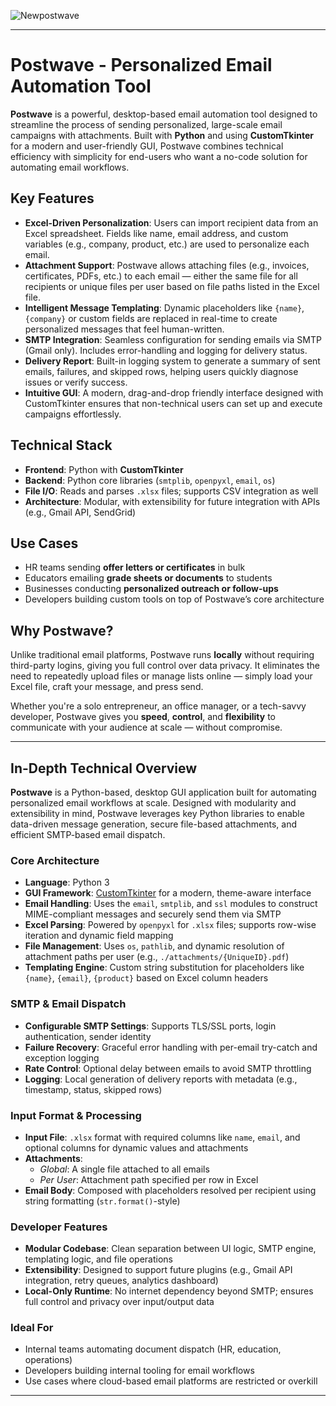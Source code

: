 ![Newpostwave](https://github.com/user-attachments/assets/626a5840-64b2-4d94-89ff-e09acc6f1263)

---

# Postwave - Personalized Email Automation Tool

**Postwave** is a powerful, desktop-based email automation tool designed to streamline the process of sending personalized, large-scale email campaigns with attachments. Built with **Python** and using **CustomTkinter** for a modern and user-friendly GUI, Postwave combines technical efficiency with simplicity for end-users who want a no-code solution for automating email workflows.

## Key Features

- **Excel-Driven Personalization**: Users can import recipient data from an Excel spreadsheet. Fields like name, email address, and custom variables (e.g., company, product, etc.) are used to personalize each email.  
- **Attachment Support**: Postwave allows attaching files (e.g., invoices, certificates, PDFs, etc.) to each email — either the same file for all recipients or unique files per user based on file paths listed in the Excel file.  
- **Intelligent Message Templating**: Dynamic placeholders like `{name}`, `{company}` or custom fields are replaced in real-time to create personalized messages that feel human-written.  
- **SMTP Integration**: Seamless configuration for sending emails via SMTP (Gmail only). Includes error-handling and logging for delivery status.  
- **Delivery Report**: Built-in logging system to generate a summary of sent emails, failures, and skipped rows, helping users quickly diagnose issues or verify success.  
- **Intuitive GUI**: A modern, drag-and-drop friendly interface designed with CustomTkinter ensures that non-technical users can set up and execute campaigns effortlessly.  

## Technical Stack

- **Frontend**: Python with **CustomTkinter**  
- **Backend**: Python core libraries (`smtplib`, `openpyxl`, `email`, `os`)  
- **File I/O**: Reads and parses `.xlsx` files; supports CSV integration as well  
- **Architecture**: Modular, with extensibility for future integration with APIs (e.g., Gmail API, SendGrid)  

## Use Cases

- HR teams sending **offer letters or certificates** in bulk  
- Educators emailing **grade sheets or documents** to students  
- Businesses conducting **personalized outreach or follow-ups**  
- Developers building custom tools on top of Postwave’s core architecture  

## Why Postwave?

Unlike traditional email platforms, Postwave runs **locally** without requiring third-party logins, giving you full control over data privacy. It eliminates the need to repeatedly upload files or manage lists online — simply load your Excel file, craft your message, and press send.

Whether you're a solo entrepreneur, an office manager, or a tech-savvy developer, Postwave gives you **speed**, **control**, and **flexibility** to communicate with your audience at scale — without compromise.

---

## In-Depth Technical Overview

**Postwave** is a Python-based, desktop GUI application built for automating personalized email workflows at scale. Designed with modularity and extensibility in mind, Postwave leverages key Python libraries to enable data-driven message generation, secure file-based attachments, and efficient SMTP-based email dispatch.

### Core Architecture

- **Language**: Python 3  
- **GUI Framework**: [CustomTkinter](https://github.com/TomSchimansky/CustomTkinter) for a modern, theme-aware interface  
- **Email Handling**: Uses the `email`, `smtplib`, and `ssl` modules to construct MIME-compliant messages and securely send them via SMTP  
- **Excel Parsing**: Powered by `openpyxl` for `.xlsx` files; supports row-wise iteration and dynamic field mapping  
- **File Management**: Uses `os`, `pathlib`, and dynamic resolution of attachment paths per user (e.g., `./attachments/{UniqueID}.pdf`)  
- **Templating Engine**: Custom string substitution for placeholders like `{name}`, `{email}`, `{product}` based on Excel column headers  

### SMTP & Email Dispatch

- **Configurable SMTP Settings**: Supports TLS/SSL ports, login authentication, sender identity  
- **Failure Recovery**: Graceful error handling with per-email try-catch and exception logging  
- **Rate Control**: Optional delay between emails to avoid SMTP throttling  
- **Logging**: Local generation of delivery reports with metadata (e.g., timestamp, status, skipped rows)  

### Input Format & Processing

- **Input File**: `.xlsx` format with required columns like `name`, `email`, and optional columns for dynamic values and attachments  
- **Attachments**:  
  - *Global*: A single file attached to all emails  
  - *Per User*: Attachment path specified per row in Excel  
- **Email Body**: Composed with placeholders resolved per recipient using string formatting (`str.format()`-style)  

### Developer Features

- **Modular Codebase**: Clean separation between UI logic, SMTP engine, templating logic, and file operations  
- **Extensibility**: Designed to support future plugins (e.g., Gmail API integration, retry queues, analytics dashboard)  
- **Local-Only Runtime**: No internet dependency beyond SMTP; ensures full control and privacy over input/output data  

### Ideal For

- Internal teams automating document dispatch (HR, education, operations)  
- Developers building internal tooling for email workflows  
- Use cases where cloud-based email platforms are restricted or overkill  

---

